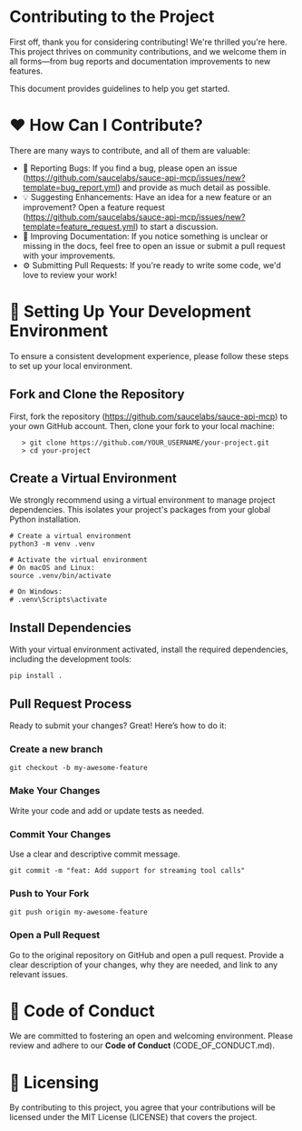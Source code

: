 # Contributing to the Project

First off, thank you for considering contributing! We're thrilled you're here. This project thrives on community contributions, and we welcome
them in all forms—from bug reports and documentation improvements to new features.

This document provides guidelines to help you get started.

# ❤️ How Can I Contribute?

There are many ways to contribute, and all of them are valuable:

* 🐛 Reporting Bugs: If you find a bug, please open an issue (https://github.com/saucelabs/sauce-api-mcp/issues/new?template=bug_report.yml) and
provide as much detail as possible.
* 💡 Suggesting Enhancements: Have an idea for a new feature or an improvement? Open a feature request 
(https://github.com/saucelabs/sauce-api-mcp/issues/new?template=feature_request.yml) to start a discussion.
* 📝 Improving Documentation: If you notice something is unclear or missing in the docs, feel free to open an issue or submit a pull request
with your improvements.
* ⚙️ Submitting Pull Requests: If you're ready to write some code, we'd love to review your work!

# 🚀 Setting Up Your Development Environment


To ensure a consistent development experience, please follow these steps to set up your local environment.
## Fork and Clone the Repository

  First, fork the repository (https://github.com/saucelabs/sauce-api-mcp) to your own GitHub account. Then, clone your fork to your local
  machine:

       > git clone https://github.com/YOUR_USERNAME/your-project.git
       > cd your-project

## Create a Virtual Environment

We strongly recommend using a virtual environment to manage project dependencies. This isolates your project's packages from your global
Python installation.



    # Create a virtual environment
    python3 -m venv .venv
    
    # Activate the virtual environment
    # On macOS and Linux:
    source .venv/bin/activate

    # On Windows:
    # .venv\Scripts\activate


## Install Dependencies

With your virtual environment activated, install the required dependencies, including the development tools:

    pip install .

## Pull Request Process
  Ready to submit your changes? Great! Here’s how to do it:

### Create a new branch

    git checkout -b my-awesome-feature



### Make Your Changes
    
Write your code and add or update tests as needed.

### Commit Your Changes 

Use a clear and descriptive commit message.

    git commit -m "feat: Add support for streaming tool calls"

### Push to Your Fork

    git push origin my-awesome-feature

### Open a Pull Request

Go to the original repository on GitHub and open a pull request. Provide a clear description of your changes, why they
are needed, and link to any relevant issues.


# 🤝 Code of Conduct

We are committed to fostering an open and welcoming environment. Please review and adhere to our **Code of Conduct** (CODE_OF_CONDUCT.md).

#  📜 Licensing

By contributing to this project, you agree that your contributions will be licensed under the MIT License (LICENSE) that covers the project.
